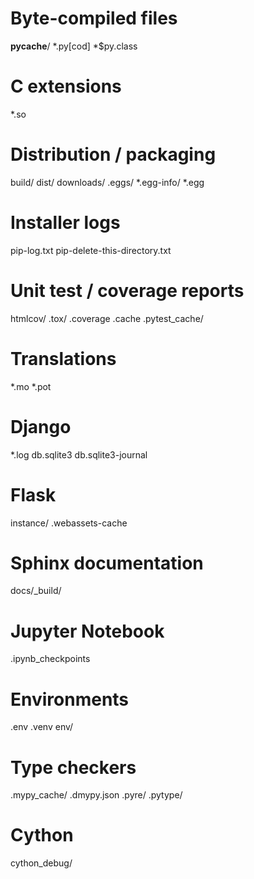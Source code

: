 # Byte-compiled files
__pycache__/
*.py[cod]
*$py.class

# C extensions
*.so

# Distribution / packaging
build/
dist/
downloads/
.eggs/
*.egg-info/
*.egg

# Installer logs
pip-log.txt
pip-delete-this-directory.txt

# Unit test / coverage reports
htmlcov/
.tox/
.coverage
.cache
.pytest_cache/

# Translations
*.mo
*.pot

# Django
*.log
db.sqlite3
db.sqlite3-journal

# Flask
instance/
.webassets-cache

# Sphinx documentation
docs/_build/

# Jupyter Notebook
.ipynb_checkpoints

# Environments
.env
.venv
env/

# Type checkers
.mypy_cache/
.dmypy.json
.pyre/
.pytype/

# Cython
cython_debug/

